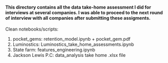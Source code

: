 #### This directory contains all the data take-home assessment I did for interviews at several companies. I was able to proceed to the next round of interview with all companies after submitting these assigments. 
Clean notebooks/scripts:

1. pocket_gems: retention_model.ipynb + pocket_gem.pdf
2. Luminostics: Luminostics_take_home_assessments.ipynb
3. State farm: features_engineering.ipynb
4. Jackson Lewis P.C: data_analysis take home .xlsx file
